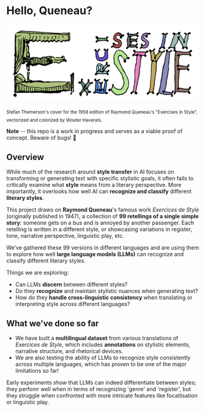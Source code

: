 # Hello, Queneau?

<img src="img/ex_in_style-COLOR2.png" width="600">

<sub>Stefan Themerson's cover for the 1958 edition of Raymond Queneau's "Exercises in Style", vectorized and colorized by Wouter Haverals.</sub>

**Note** -- this repo is a work in progress and serves as a viable proof of concept. Beware of bugs! 🐞

## Overview

While much of the research around **style transfer** in AI focuses on transforming or generating text with specific stylistic goals, it often fails to critically examine what **style** means from a literary perspective. More importantly, it overlooks how well AI can **recognize and classify** different **literary styles**.

This project draws on **Raymond Queneau**'s famous work *Exercices de Style* (originally published in 1947), a collection of **99 retellings of a single simple story**: someone gets on a bus and is annoyed by another passenger. Each retelling is written in a different style, or showcasing variations in register, tone, narrative perspective, linguistic play, etc.

We’ve gathered these 99 versions in different languages and are using them to explore how well **large language models (LLMs)** can recognize and classify different literary styles.

Things we are exploring:

- Can LLMs **discern** between different styles?
- Do they **recognize** and maintain stylistic nuances when generating text?
- How do they **handle cross-linguistic consistency** when translating or interpreting style across different languages?

## What we've done so far

- We have built a **multilingual dataset** from various translations of *Exercices de Style*, which includes **annotations** on stylistic elements, narrative structure, and rhetorical devices.
- We are also testing the ability of LLMs to recognize style consistently across multiple languages, which has proven to be one of the major limitations so far!

Early experiments show that LLMs can indeed differentiate between styles; they perfomr well when in terms of recognizing 'genre' and 'register', but they struggle when confronted with more intricate features like focatlisation or linguistic play.
